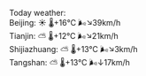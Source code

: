 Today weather:  
Beijing: ☀️ 🌡️+16°C 🌬️↘39km/h  
Tianjin: ⛅️  🌡️+12°C 🌬️↘21km/h  
Shijiazhuang: ⛅️  🌡️+13°C 🌬️↘3km/h  
Tangshan: ⛅️  🌡️+13°C 🌬️↓17km/h  

